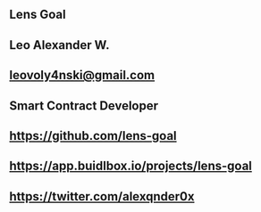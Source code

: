 ## Lens Goal

## Leo Alexander W.

## leovoly4nski@gmail.com

## Smart Contract Developer

## https://github.com/lens-goal

## https://app.buidlbox.io/projects/lens-goal

## https://twitter.com/alexqnder0x
